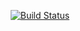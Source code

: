 <p align="center">
<a href="https://travis-ci.org/laravel/framework"><img src="https://travis-ci.org/laravel/framework.svg" alt="Build Status"><a>